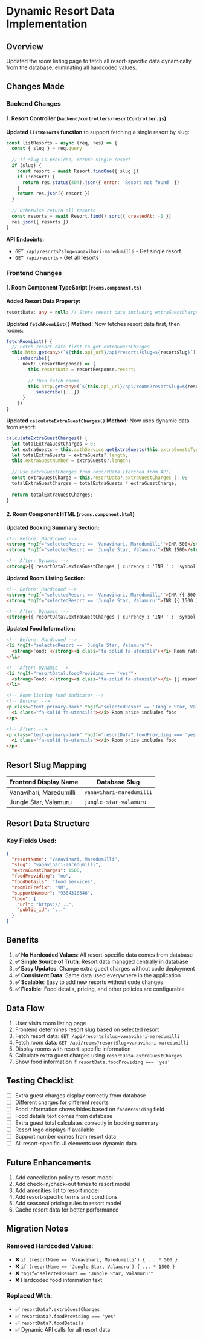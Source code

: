# Dynamic Resort Data Implementation

## Overview
Updated the room listing page to fetch all resort-specific data dynamically from the database, eliminating all hardcoded values.

## Changes Made

### Backend Changes

#### 1. Resort Controller (`backend/controllers/resortController.js`)
**Updated `listResorts` function** to support fetching a single resort by slug:

```javascript
const listResorts = async (req, res) => {
  const { slug } = req.query
  
  // If slug is provided, return single resort
  if (slug) {
    const resort = await Resort.findOne({ slug })
    if (!resort) {
      return res.status(404).json({ error: 'Resort not found' })
    }
    return res.json({ resort })
  }
  
  // Otherwise return all resorts
  const resorts = await Resort.find().sort({ createdAt: -1 })
  res.json({ resorts })
}
```

**API Endpoints:**
- `GET /api/resorts?slug=vanavihari-maredumilli` - Get single resort
- `GET /api/resorts` - Get all resorts

### Frontend Changes

#### 1. Room Component TypeScript (`rooms.component.ts`)

**Added Resort Data Property:**
```typescript
resortData: any = null; // Store resort data including extraGuestCharges
```

**Updated `fetchRoomList()` Method:**
Now fetches resort data first, then rooms:
```typescript
fetchRoomList() {
  // Fetch resort data first to get extraGuestCharges
  this.http.get<any>(`${this.api_url}/api/resorts?slug=${resortSlug}`)
    .subscribe({
      next: (resortResponse) => {
        this.resortData = resortResponse.resort;
        
        // Then fetch rooms
        this.http.get<any>(`${this.api_url}/api/rooms?resortSlug=${resortSlug}`)
          .subscribe({...})
      }
    })
}
```

**Updated `calculateExtraGuestCharges()` Method:**
Now uses dynamic data from resort:
```typescript
calculateExtraGuestCharges() {
  let totalExtraGuestCharges = 0;
  let extraGuests = this.authService.getExtraGuests(this.extraGuestsType);
  let totalExtraGuests = extraGuests?.length;
  this.extraGuestNumber = extraGuests?.length;
  
  // Use extraGuestCharges from resortData (fetched from API)
  const extraGuestCharge = this.resortData?.extraGuestCharges || 0;
  totalExtraGuestCharges = totalExtraGuests * extraGuestCharge;
  
  return totalExtraGuestCharges;
}
```

#### 2. Room Component HTML (`rooms.component.html`)

**Updated Booking Summary Section:**
```html
<!-- Before: Hardcoded -->
<strong *ngIf="selectedResort == 'Vanavihari, Maredumilli'">INR 500</strong>
<strong *ngIf="selectedResort == 'Jungle Star, Valamuru'">INR 1500</strong>

<!-- After: Dynamic -->
<strong>{{ resortData?.extraGuestCharges | currency : 'INR ' : 'symbol' : '1.0-0' }}</strong>
```

**Updated Room Listing Section:**
```html
<!-- Before: Hardcoded -->
<strong *ngIf="selectedResort == 'Vanavihari, Maredumilli'">INR {{ 500 }}</strong>
<strong *ngIf="selectedResort == 'Jungle Star, Valamuru'">INR {{ 1500 }}</strong>

<!-- After: Dynamic -->
<strong>{{ resortData?.extraGuestCharges | currency : 'INR ' : 'symbol' : '1.0-0' }}</strong>
```

**Updated Food Information:**
```html
<!-- Before: Hardcoded -->
<li *ngIf="selectedResort == 'Jungle Star, Valamuru'">
  <strong>Food: </strong><i class="fa-solid fa-utensils"></i> Room rates include three meals per day.
</li>

<!-- After: Dynamic -->
<li *ngIf="resortData?.foodProviding === 'yes'">
  <strong>Food: </strong><i class="fa-solid fa-utensils"></i> {{ resortData?.foodDetails || 'Room rates include meals' }}
</li>
```

```html
<!-- Room listing food indicator -->
<!-- Before: -->
<p class="text-primary-dark" *ngIf="selectedResort == 'Jungle Star, Valamuru'">
  <i class="fa-solid fa-utensils"></i> Room price includes food
</p>

<!-- After: -->
<p class="text-primary-dark" *ngIf="resortData?.foodProviding === 'yes'">
  <i class="fa-solid fa-utensils"></i> Room price includes food
</p>
```

## Resort Slug Mapping

| Frontend Display Name      | Database Slug              |
|---------------------------|----------------------------|
| Vanavihari, Maredumilli   | `vanavihari-maredumilli`   |
| Jungle Star, Valamuru     | `jungle-star-valamuru`     |

## Resort Data Structure

### Key Fields Used:
```json
{
  "resortName": "Vanavihari, Maredumilli",
  "slug": "vanavihari-maredumilli",
  "extraGuestCharges": 1500,
  "foodProviding": "no",
  "foodDetails": "food services",
  "roomIdPrefix": "VM",
  "supportNumber": "9384318546",
  "logo": {
    "url": "https://...",
    "public_id": "..."
  }
}
```

## Benefits

1. **✅ No Hardcoded Values**: All resort-specific data comes from database
2. **✅ Single Source of Truth**: Resort data managed centrally in database
3. **✅ Easy Updates**: Change extra guest charges without code deployment
4. **✅ Consistent Data**: Same data used everywhere in the application
5. **✅ Scalable**: Easy to add new resorts without code changes
6. **✅ Flexible**: Food details, pricing, and other policies are configurable

## Data Flow

1. User visits room listing page
2. Frontend determines resort slug based on selected resort
3. Fetch resort data: `GET /api/resorts?slug=vanavihari-maredumilli`
4. Fetch room data: `GET /api/rooms?resortSlug=vanavihari-maredumilli`
5. Display rooms with resort-specific information
6. Calculate extra guest charges using `resortData.extraGuestCharges`
7. Show food information if `resortData.foodProviding === 'yes'`

## Testing Checklist

- [ ] Extra guest charges display correctly from database
- [ ] Different charges for different resorts
- [ ] Food information shows/hides based on `foodProviding` field
- [ ] Food details text comes from database
- [ ] Extra guest total calculates correctly in booking summary
- [ ] Resort logo displays if available
- [ ] Support number comes from resort data
- [ ] All resort-specific UI elements use dynamic data

## Future Enhancements

1. Add cancellation policy to resort model
2. Add check-in/check-out times to resort model
3. Add amenities list to resort model
4. Add resort-specific terms and conditions
5. Add seasonal pricing rules to resort model
6. Cache resort data for better performance

## Migration Notes

### Removed Hardcoded Values:
- ❌ `if (resortName == 'Vanavihari, Maredumilli') { ... * 500 }`
- ❌ `if (resortName == 'Jungle Star, Valamuru') { ... * 1500 }`
- ❌ `*ngIf="selectedResort == 'Jungle Star, Valamuru'"`
- ❌ Hardcoded food information text

### Replaced With:
- ✅ `resortData?.extraGuestCharges`
- ✅ `resortData?.foodProviding === 'yes'`
- ✅ `resortData?.foodDetails`
- ✅ Dynamic API calls for all resort data
